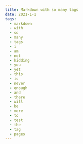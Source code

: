 ```yaml
---
title: Markdown with so many tags
date: 2021-1-1
tags:
  - markdown
  - with
  - so
  - many
  - tags
  - i
  - am
  - not
  - kidding
  - you
  - yet
  - this
  - is
  - never
  - enough
  - and
  - there
  - will
  - be
  - more
  - to
  - test
  - the
  - tag
  - pages
---
```

